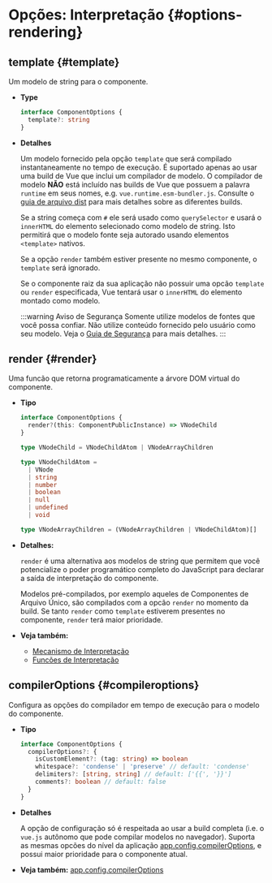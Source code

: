 # Opções: Interpretação {#options-rendering}

## template {#template}

Um modelo de string para o componente.

- **Type**

  ```ts
  interface ComponentOptions {
    template?: string
  }
  ```

- **Detalhes**

  Um modelo fornecido pela opção `template` que será compilado instantaneamente no tempo de execução. É suportado apenas ao usar uma build de Vue que inclui um compilador de modelo. O compilador de modelo **NÃO** está incluído nas builds de Vue que possuem a palavra `runtime` em seus nomes, e.g. `vue.runtime.esm-bundler.js`. Consulte o [guia de arquivo dist](https://github.com/vuejs/core/tree/main/packages/vue#which-dist-file-to-use) para mais detalhes sobre as diferentes builds.

  Se a string começa com `#` ele será usado como `querySelector` e usará o `innerHTML` do elemento selecionado como modelo de string. Isto permitirá que o modelo fonte seja autorado usando elementos `<template>` nativos.

  Se a opção `render` também estiver presente no mesmo componente, o `template` será ignorado.

  Se o componente raiz da sua aplicação não possuir uma opcão `template` ou `render` especificada, Vue tentará usar o `innerHTML` do elemento montado como modelo.

  :::warning Aviso de Segurança
  Somente utilize modelos de fontes que você possa confiar. Não utilize conteúdo fornecido pelo usuário como seu modelo. Veja o [Guia de Segurança](/guide/best-practices/security.html#rule-no-1-never-use-non-trusted-templates) para mais detalhes.
  :::

## render {#render}

Uma funcão que retorna programaticamente a árvore DOM virtual do componente.

- **Tipo**

  ```ts
  interface ComponentOptions {
    render?(this: ComponentPublicInstance) => VNodeChild
  }

  type VNodeChild = VNodeChildAtom | VNodeArrayChildren

  type VNodeChildAtom =
    | VNode
    | string
    | number
    | boolean
    | null
    | undefined
    | void

  type VNodeArrayChildren = (VNodeArrayChildren | VNodeChildAtom)[]
  ```

- **Detalhes:**

  `render` é uma alternativa aos modelos de string que permitem que você potencialize o poder programático completo do JavaScript para declarar a saída de interpretação do componente.

  Modelos pré-compilados, por exemplo aqueles de Componentes de Arquivo Único, são compilados com a opcão `render` no momento da build. Se tanto `render` como `template` estiverem presentes no componente, `render` terá maior prioridade.

- **Veja também:**
  - [Mecanismo de Interpretação](/guide/extras/rendering-mechanism.html)
  - [Funcões de Interpretação](/guide/extras/render-function.html)

## compilerOptions {#compileroptions}

Configura as opções do compilador em tempo de execução para o modelo do componente.

- **Tipo**

  ```ts
  interface ComponentOptions {
    compilerOptions?: {
      isCustomElement?: (tag: string) => boolean
      whitespace?: 'condense' | 'preserve' // default: 'condense'
      delimiters?: [string, string] // default: ['{{', '}}']
      comments?: boolean // default: false
    }
  }
  ```

- **Detalhes**

  A opção de configuração só é respeitada ao usar a build completa (i.e. o `vue.js` autônomo que pode compilar modelos no navegador). Suporta as mesmas opcões do nível da aplicação [app.config.compilerOptions](/api/application.html#app-config-compileroptions), e possui maior prioridade para o componente atual.

- **Veja também:** [app.config.compilerOptions](/api/application.html#app-config-compileroptions)
